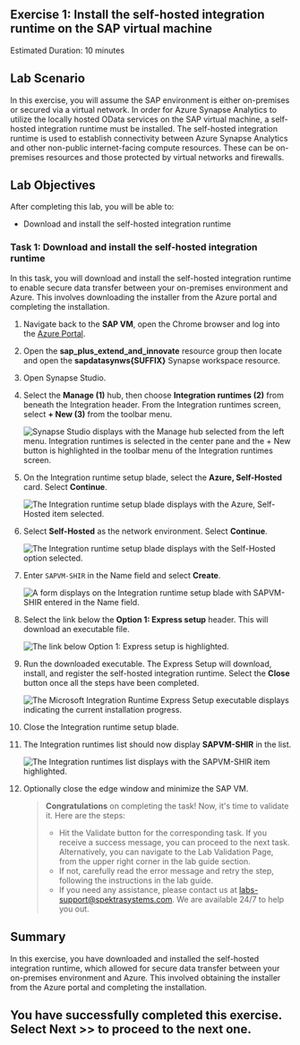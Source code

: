 ## Exercise 1: Install the self-hosted integration runtime on the SAP virtual machine

Estimated Duration: 10 minutes

## Lab Scenario

In this exercise, you will assume the SAP environment is either on-premises or secured via a virtual network. In order for Azure Synapse Analytics to utilize the locally hosted OData services on the SAP virtual machine, a self-hosted integration runtime must be installed. The self-hosted integration runtime is used to establish connectivity between Azure Synapse Analytics and other non-public internet-facing compute resources. These can be on-premises resources and those protected by virtual networks and firewalls.

## Lab Objectives
  
After completing this lab, you will be able to:

- Download and install the self-hosted integration runtime

### Task 1: Download and install the self-hosted integration runtime

In this task, you will download and install the self-hosted integration runtime to enable secure data transfer between your on-premises environment and Azure. This involves downloading the installer from the Azure portal and completing the installation.

1. Navigate back to the **SAP VM**, open the Chrome browser and log into the [Azure Portal](https://portal.azure.com).

2. Open the **sap_plus_extend_and_innovate** resource group then locate and open the **sapdatasynws{SUFFIX}** Synapse workspace resource.

3. Open Synapse Studio.

4. Select the **Manage (1)** hub, then choose **Integration runtimes (2)** from beneath the Integration header. From the Integration runtimes screen, select **+ New (3)** from the toolbar menu.

    ![Synapse Studio displays with the Manage hub selected from the left menu. Integration runtimes is selected in the center pane and the + New button is highlighted in the toolbar menu of the Integration runtimes screen.](media/ss_managehub_newirmenu.png "New integration runtime")

5. On the Integration runtime setup blade, select the **Azure, Self-Hosted** card. Select **Continue**.

    ![The Integration runtime setup blade displays with the Azure, Self-Hosted item selected.](media/ss_ir_azureselfhostedcard.png "Azure, Self-hosted integration runtime")

6. Select **Self-Hosted** as the network environment. Select **Continue**.

    ![The Integration runtime setup blade displays with the Self-Hosted option selected.](media/ss_ir_selfhostedcard.png "Self-Hosted integration runtime")  

7. Enter `SAPVM-SHIR` in the Name field and select **Create**.

    ![A form displays on the Integration runtime setup blade with SAPVM-SHIR entered in the Name field.](media/ss_shir_name.png "Naming the Self-Hosted integration runtime")

8. Select the link below the **Option 1: Express setup** header. This will download an executable file.

    ![The link below Option 1: Express setup is highlighted.](media/ss_shir_expresssetuplink.png "Express setup")

9. Run the downloaded executable. The Express Setup will download, install, and register the self-hosted integration runtime. Select the **Close** button once all the steps have been completed.

    ![The Microsoft Integration Runtime Express Setup executable displays indicating the current installation progress.](media/ss_shir_install.png "Express Setup Executable")

10. Close the Integration runtime setup blade.

11. The Integration runtimes list should now display **SAPVM-SHIR** in the list.

    ![The Integration runtimes list displays with the SAPVM-SHIR item highlighted.](media/ss_irlisting_withshir.png "Integration runtimes list")

12. Optionally close the edge window and minimize the SAP VM.

      > **Congratulations** on completing the task! Now, it's time to validate it. Here are the steps:
      > - Hit the Validate button for the corresponding task. If you receive a success message, you can proceed to the next task. Alternatively, you can navigate to the Lab Validation Page, from the upper right corner in the lab guide section.
      > - If not, carefully read the error message and retry the step, following the instructions in the lab guide. 
      > - If you need any assistance, please contact us at labs-support@spektrasystems.com. We are available 24/7 to help you out.

      <validation step="1aaefed3-891a-4663-acd6-a31385863062" />

## Summary

In this exercise, you have downloaded and installed the self-hosted integration runtime, which allowed for secure data transfer between your on-premises environment and Azure. This involved obtaining the installer from the Azure portal and completing the installation.

## You have successfully completed this exercise. Select **Next >>** to proceed to the next one.
